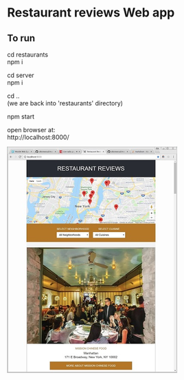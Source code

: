 # Restaurant reviews Web app


## To run 

cd restaurants <br />
npm i <br />

cd server <br />
npm i <br />

cd ..    <br />
(we are back into 'restaurants' directory) 

npm start

open browser at:<br />
http://localhost:8000/


![Alt text](/app/screenshots/screen1.jpg?raw=true "Restaurant list")   






